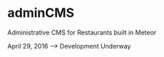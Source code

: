 # adminCMS
Administrative CMS for Restaurants built in Meteor

April 29, 2016 --> Development Underway
